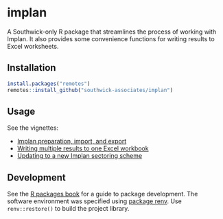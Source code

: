 
# implan

A Southwick-only R package that streamlines the process of working with Implan. It also provides some convenience functions for writing results to Excel worksheets.

## Installation

```r
install.packages("remotes")
remotes::install_github("southwick-associates/implan")
```

## Usage

See the vignettes:

- [Implan preparation, import, and export](github-vignettes/implan-transfer.md)
- [Writing multiple results to one Excel workbook](github-vignettes/write-excel.md)
- [Updating to a new Implan sectoring scheme](github-vignettes/sector-update.md)

## Development

See the [R packages book](http://r-pkgs.had.co.nz/) for a guide to package development. The software environment was specified using [package renv](https://rstudio.github.io/renv/index.html). Use `renv::restore()` to build the project library.
